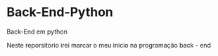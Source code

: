 # Back-End-Python
Back-End em python

Neste reporsitorio irei marcar o meu inicio na programação back - end 
